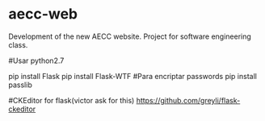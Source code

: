 # aecc-web
Development of the new AECC website. Project for software engineering class.

#Usar python2.7

pip install Flask
pip install Flask-WTF
#Para encriptar passwords
pip install passlib

#CKEditor for flask(victor ask for this)
https://github.com/greyli/flask-ckeditor